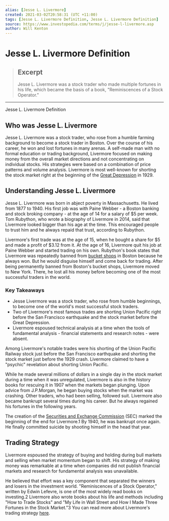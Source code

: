 ```yaml
---
alias: [Jesse L. Livermore]
created: 2021-03-02T20:58:31 (UTC +11:00)
tags: [Jesse L. Livermore Definition, Jesse L. Livermore Definition]
source: https://www.investopedia.com/terms/j/jesse-l-livermore.asp
author: Will Kenton
---
```


# Jesse L. Livermore Definition

> ## Excerpt
> Jesse L. Livermore was a stock trader who made multiple fortunes in his life, which became the basis of a book, "Reminiscences of a Stock Operator."

---

Jesse L. Livermore Definition
## Who was Jesse L. Livermore

Jesse L. Livermore was a stock trader, who rose from a humble farming background to become a stock trader in Boston. Over the course of his career, he won and lost fortunes in many arenas. A self-made man with no formal education or trading background, Livermore focused on making money from the overall market directions and not concentrating on individual stocks. His strategies were based on a combination of price patterns and volume analysis. Livermore is most well-known for shorting the stock market right at the beginning of the [Great Depression](https://www.investopedia.com/terms/g/great_depression.asp) in 1929.

## Understanding Jesse L. Livermore

Jesse L. Livermore was born in abject poverty in Massachusetts. He lived from 1877 to 1940. His first job was with Paine Webber - a Boston banking and stock broking company - at the age of 14 for a salary of $5 per week. Tom Rubython, who wrote a biography of Livermore in 2014, said that Livermore looked bigger than his age at the time. This encouraged people to trust him and he always repaid that trust, according to Rubython.

Livermore's first trade was at the age of 15, when he bought a share for $5 and made a profit of $3.12 from it. At the age of 16, Livermore quit his job at Paine Webber and started trading on his own. Rubython's book states that Livermore was repeatedly banned from [bucket shops](https://www.investopedia.com/terms/b/bucketshop.asp) in Boston because he always won. But he would disguise himself and come back for trading. After being permanently banned from Boston's bucket shops, Livermore moved to New York. There, he lost all his money before becoming one of the most successful traders in the world.

### Key Takeaways

-   Jesse Livermore was a stock trader, who rose from humble beginnings, to become one of the world's most successful stock traders.
-   Two of Livermore's most famous trades are shorting Union Pacific right before the San Francisco earthquake and the stock market before the Great Depression.
-   Livermore espoused technical analysis at a time when the tools of fundamental analysis - financial statements and research notes - were absent.

Among Livermore's notable trades were his shorting of the Union Pacific Railway stock just before the San Francisco earthquake and shorting the stock market just before the 1929 crash. Livermore claimed to have a "psychic" revelation about shorting Union Pacific.

While he made several millions of dollars in a single day in the stock market during a time when it was unregulated, Livermore is also in the history books for rescuing it in 1907 when the markets began plunging. Upon advice from J.P.Morgan, he began buying stocks when the market was crashing. Other traders, who had been selling, followed suit. Livermore also became bankrupt several times during his career. But he always regained his fortunes in the following years.

The creation of the [Securities and Exchange Commission](https://www.investopedia.com/terms/s/sec.asp) (SEC) marked the beginning of the end for Livermore.1 By 1940, he was bankrupt once again. He finally committed suicide by shooting himself in the head that year.

## Trading Strategy

Livermore espoused the strategy of buying and holding during bull markets and selling when market momentum began to shift. His strategy of making money was remarkable at a time when companies did not publish financial markets and research for fundamental analysis was unavailable.

He believed that effort was a key component that separated the winners and losers in the investment world. "Reminiscences of a Stock Operator," written by Edwin Lefevre, is one of the most widely read books on investing.2 Livermore also wrote books about his life and methods including "How to Trade Stocks" and "My Life in Wall Street and How I Made Three Fortunes in the Stock Market."3 You can read more about Livermore's trading strategy [here](https://www.investopedia.com/articles/trading/09/legendary-trader-jesse-livermore.asp).
